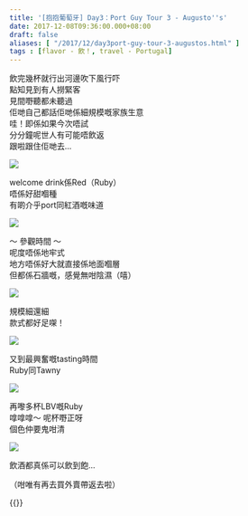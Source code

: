 ```yaml
---
title: '[抱抱葡萄牙] Day3：Port Guy Tour 3 - Augusto''s'
date: 2017-12-08T09:36:00.000+08:00
draft: false
aliases: [ "/2017/12/day3port-guy-tour-3-augustos.html" ]
tags : [flavor - 飲！, travel - Portugal]
---
```


飲完幾杯就行出河邊吹下風行吓  
點知見到有人撈緊客  
見間嘢聽都未聽過  
佢哋自己都話佢哋係細規模嘅家族生意  
哇！即係如果今次唔試  
分分鐘呢世人有可能唔飲返  
跟啦跟住佢哋去...  

![](/images/portugal3j.jpg)

welcome drink係Red（Ruby）  
唔係好甜嗰種  
有啲介乎port同紅酒嘅味道  

![](/images/portugal3j1.jpg)

～ 參觀時間 ～  
呢度唔係地牢式  
地方唔係好大就直接係地面嗰層  
但都係石牆嘅，感覺無咁陰濕（嘻）  

![](/images/portugal3j2.jpg)

規模細還細  
款式都好足㗎！  

![](/images/portugal3j3.jpg)

又到最興奮嘅tasting時間  
Ruby同Tawny  

![](/images/portugal3j4.jpg)

再嚟多杯LBV嘅Ruby  
嗱嗱嗱～ 呢杯嘢正呀  
個色仲要鬼咁清  

![](/images/portugal3j5.jpg)

飲酒都真係可以飲到飽...  
  
  
（咁唯有再去買外賣帶返去啦）  
  
  

{{<portugal>}}  
